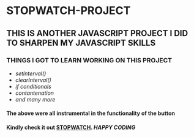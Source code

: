 # STOPWATCH-PROJECT
## THIS IS ANOTHER JAVASCRIPT PROJECT I DID TO SHARPEN MY JAVASCRIPT SKILLS
### THINGS I GOT TO LEARN WORKING ON THIS PROJECT
* *setInterval()*
* *clearInterval()*
* *if conditionals*
* *contantenation*
* *and many more*
#### The above were all instrumental in the functionality of the button
#### Kindly check it out [STOPWATCH](https://stopwatch-project.vercel.app/stopwatch.html). _HAPPY CODING_
